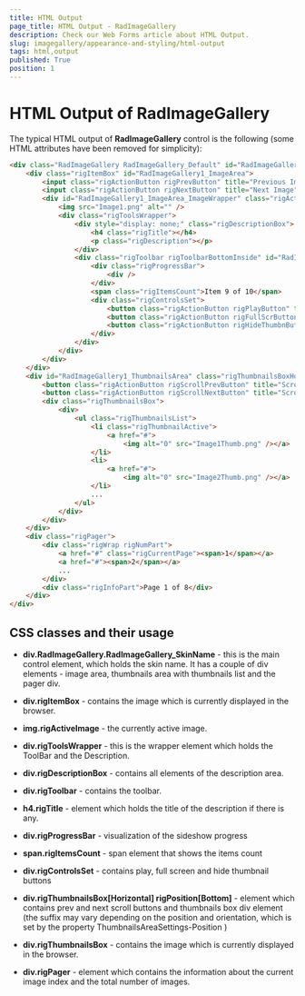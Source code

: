 ```yaml
---
title: HTML Output
page_title: HTML Output - RadImageGallery
description: Check our Web Forms article about HTML Output.
slug: imagegallery/appearance-and-styling/html-output
tags: html,output
published: True
position: 1
---
```


# HTML Output of RadImageGallery

The typical HTML output of **RadImageGallery** control is the following (some HTML attributes have been removed for simplicity):

````HTML
<div class="RadImageGallery RadImageGallery_Default" id="RadImageGallery1">
    <div class="rigItemBox" id="RadImageGallery1_ImageArea">
        <input class="rigActionButton rigPrevButton" title="Previous Image" />
        <input class="rigActionButton rigNextButton" title="Next Image" />
        <div id="RadImageGallery1_ImageArea_ImageWrapper" class="rigActiveImage">
            <img src="Image1.png" alt="" />
            <div class="rigToolsWrapper">
                <div style="display: none;" class="rigDescriptionBox">
                    <h4 class="rigTitle"></h4>
                    <p class="rigDescription"></p>
                </div>
                <div class="rigToolbar rigToolbarBottomInside" id="RadImageGallery1_ImageArea_Toolbar">
                    <div class="rigProgressBar">
                        <div />
                    </div>
                    <span class="rigItemsCount">Item 9 of 10</span>
                    <div class="rigControlsSet">
                        <button class="rigActionButton rigPlayButton" title="Play Slideshow"><span class="rigIcon rigPlayIcon"></span><span class="rigButtonText">Play Slideshow</span></button>
                        <button class="rigActionButton rigFullScrButton" title="Enter FullScreen"><span class="rigIcon rigFullScrIcon"></span><span class="rigButtonText">Enter FullScreen</span></button>
                        <button class="rigActionButton rigHideThumbnButton" title="Hide Thumbnails"><span class="rigIcon rigHideThumbnIcon"></span><span class="rigButtonText">Hide Thumbnails</span></button>
                    </div>
                </div>
            </div>
        </div>
    </div>
    <div id="RadImageGallery1_ThumbnailsArea" class="rigThumbnailsBoxHorizontal rigPositionBottom">
        <button class="rigActionButton rigScrollPrevButton" title="Scroll Prev"><span class="rigIcon rigScrollPrevIcon"></span><span class="rigButtonText">Scroll Prev</span></button>
        <button class="rigActionButton rigScrollNextButton" title="Scroll Next"><span class="rigIcon rigScrollNextIcon"></span><span class="rigButtonText">Scroll Next</span></button>
        <div class="rigThumbnailsBox">
            <div>
                <ul class="rigThumbnailsList">
                    <li class="rigThumbnailActive">
                        <a href="#">
                            <img alt="0" src="Image1Thumb.png" /></a>
                    </li>
                    <li>
                        <a href="#">
                            <img alt="0" src="Image2Thumb.png" /></a>
                    </li>
                    ...
                </ul>
            </div>
        </div>
    </div>
    <div class="rigPager">
        <div class="rigWrap rigNumPart">
            <a href="#" class="rigCurrentPage"><span>1</span></a>
            <a href="#"><span>2</span></a>
            ...
        </div>
        <div class="rigInfoPart">Page 1 of 8</div>
    </div>
</div>
````

## CSS classes and their usage

* **div.RadImageGallery.RadImageGallery_SkinName** - this is the main control element, which holds the skin name. It has a couple of div elements - image area, thumbnails area with thumbnails list and the pager div. 

* **div.rigItemBox** - contains the image which is currently displayed in the browser. 

* **img.rigActiveImage** - the currently active image.

* **div.rigToolsWrapper** - this is the wrapper element which holds the ToolBar and the Description. 

* **div.rigDescriptionBox** - contains all elements of the description area.

* **div.rigToolbar** -  contains the toolbar.

* **h4.rigTitle** - element which holds the title of the description if there is any.

* **div.rigProgressBar** - visualization of the sideshow progress

* **span.rigItemsCount** - span element that shows the items count

* **div.rigControlsSet** - contains play, full screen and hide thumbnail buttons

* **div.rigThumbnailsBox[Horizontal] rigPosition[Bottom]** -  element which contains prev and next scroll buttons and thumbnails box div element (the suffix may vary depending on the position and orientation, which is set by the property ThumbnailsAreaSettings-Position )

* **div.rigThumbnailsBox** - contains the image which is currently displayed in the browser.

* **div.rigPager** - element which contains the information about the current image index and the total number of images.
